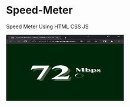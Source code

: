 # Speed-Meter
Speed Meter Using HTML CSS JS
<p>
<img src="https://github.com/taner-culha/Speed-Meter/blob/main/mbps.png" alt="mbps" width="320" height="180">
